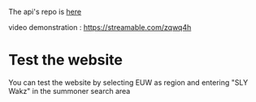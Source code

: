 The api's repo is [here](https://github.com/Miouss/lol-mood-api)

video demonstration : https://streamable.com/zqwq4h

# Test the website

You can test the website by selecting EUW as region and entering "SLY Wakz" in the summoner search area
